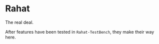 # Rahat
The real deal.

After features have been tested in ```Rahat-TestBench```, they make their way here.
